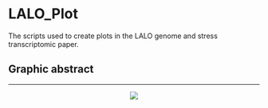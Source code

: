 # LALO_Plot
The scripts used to create plots in the LALO genome and stress transcriptomic paper.

## Graphic abstract

---
<p align="center">
  <img src="https://github.com/wzuhou/LALO_scripts/edit/main/Graphic%20abstract.png">
</p>
